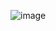 ![image](https://user-images.githubusercontent.com/81401104/205468085-b0e0a418-e954-4251-856d-32d8cfd7bac8.png)
